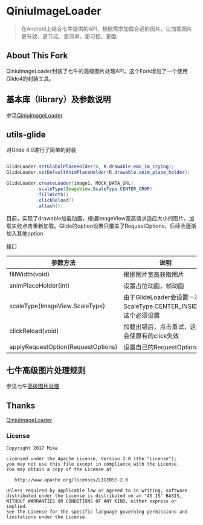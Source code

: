 # QiniuImageLoader

> 在Android上结合七牛提供的API，根据需求加载合适的图片，让加载图片更有效、更节流、更简单、更可控、更酷

## About This Fork

QiniuImageLoader封装了七牛的高级图片处理API，这个Fork增加了一个使用Glide4的封装工具。

## 基本库（library）及参数说明

参见[QiniuImageLoader](https://github.com/Hi-Mike/QiniuImageLoader#v-说明)

## utils-glide

对Glide 4.0进行了简单的封装

```java

GlideLoader.setGlobalPlaceHolder(0, R.drawable.emo_im_crying);
GlideLoader.setDefaultAnimPlaceHolder(R.drawable.anim_place_holder);

GlideLoader.createLoader(image1, MOCK_DATA_URL)
           .scaleType(ImageView.ScaleType.CENTER_CROP)
           .fillWidth()
           .clickReload()
           .attach();

```

目前，实现了drawable加载动画，根据ImageView宽高请求适应大小的图片，加载失败点击重新加载。Glide的option设置只覆盖了RequestOptions，后续会逐渐加入其他option

接口

| 参数方法 | 说明
| --- | ---
| fillWidth(void) | 根据图片宽高获取图片
| animPlaceHolder(int) | 设置占位动画，帧动画
| scaleType(ImageView.ScaleType) | 由于GlideLoader会设置一次ScaleType.CENTER_INSIDE，这个必须设置
| clickReload(void) | 加载出错后，点击重试，这个会使原有的click失效
| applyRequestOption(RequestOptions) | 设置自己的RequestOptions

## 七牛高级图片处理规则

参见七牛[高级图片处理](https://developer.qiniu.com/dora/manual/1270/the-advanced-treatment-of-images-imagemogr2)

## Thanks

[QiniuImageLoader](https://github.com/lingochamp/QiniuImageLoader)

### License

```
Copyright 2017 Mike

Licensed under the Apache License, Version 2.0 (the "License");
you may not use this file except in compliance with the License.
You may obtain a copy of the License at

   http://www.apache.org/licenses/LICENSE-2.0

Unless required by applicable law or agreed to in writing, software
distributed under the License is distributed on an "AS IS" BASIS,
WITHOUT WARRANTIES OR CONDITIONS OF ANY KIND, either express or implied.
See the License for the specific language governing permissions and
limitations under the License.
```